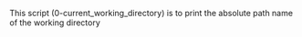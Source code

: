This script (0-current_working_directory) is to print the absolute path name of the working directory
